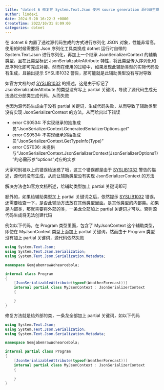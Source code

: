 ```yaml
---
title: "dotnet 6 修复在 System.Text.Json 使用 source generation 源代码生成提示 SYSLIB1032 错误"
author: lindexi
date: 2024-5-20 16:22:3 +0800
CreateTime: 2022/10/31 8:09:00
categories: dotnet
---
```


在 dotnet 6 内置了通过源代码生成的方式进行序列化 JSON 对象，性能非常高。使用的时候需要将 Json 序列化工具类换成 dotnet 运行时自带的 System.Text.Json 进行序列化，再加上一个继承 JsonSerializerContext 的辅助类型，且在此类型标记 JsonSerializableAttribute 特性，将此类型传入序列化和反序列化即可完成对接。然而在使用的过程中，如果发现此辅助类型的实际代码没有生成，且输出提示 SYSLIB1032 警告，那可能就是此辅助类型没有写对导致

<!--more-->


<!-- CreateTime:2022/10/31 8:09:00 -->

<!-- 发布 -->

如官方文档的对 [SYSLIB1032](https://learn.microsoft.com/en-us/dotnet/fundamentals/syslib-diagnostics/syslib1032) 的描述，这是由于标记了 JsonSerializableAttribute 的类型没有写上 partial 关键词，导致了源代码生成无法通过分部类生成代码，从而失败

也因为源代码生成由于没有 partial 关键词，生成代码失败，从而导致了辅助类型没有实现 JsonSerializerContext 的方法，从而给出以下错误


- error CS0534: 不实现继承的抽象成员“JsonSerializerContext.GeneratedSerializerOptions.get”
- error CS0534: 不实现继承的抽象成员“JsonSerializerContext.GetTypeInfo(Type)”
- error CS7036: 未提供与“JsonSerializerContext.JsonSerializerContext(JsonSerializerOptions?)”的必需形参“options”对应的实参

大家可别被以上的错误给迷惑了哦，这三个错误都是由于 [SYSLIB1032](https://learn.microsoft.com/en-us/dotnet/fundamentals/syslib-diagnostics/syslib1032) 警告的描述，源代码没有生成，从而让辅助类型没有实现 JsonSerializerContext 的方法

解决方法也如官方文档所述，给辅助类型加上 partial 关键词即可

额外的，如果给辅助类型加上 partial 关键词之后，依然提示 [SYSLIB1032](https://learn.microsoft.com/en-us/dotnet/fundamentals/syslib-diagnostics/syslib1032) 错误，还需要检查一下，是否此辅助方法放在其他类型里面。是其他类型的内部类。如果是内部类，那就需要将外部的类，一条龙全部加上 partial 关键词才可以。否则源代码生成将无法创建代码

例如以下代码，在 Program 类型里面，包含了 MyJsonContext 这个辅助类型，即使在 MyJsonContext 类型上面加上 partial 关键词，然而由于 Program 类型没有加上 partial 关键词，源代码依然失败

```csharp
using System.Text.Json;
using System.Text.Json.Serialization;
using System.Text.Json.Serialization.Metadata;

namespace GemjabemrawWohearcebola;

internal class Program
{
    [JsonSerializableAttribute(typeof(WeatherForecast))]
    internal partial class MyJsonContext : JsonSerializerContext
    {

    }
}
```

修复方法就是给外部的类，一条龙全部加上 partial 关键词，如以下代码

```csharp
using System.Text.Json;
using System.Text.Json.Serialization;
using System.Text.Json.Serialization.Metadata;

namespace GemjabemrawWohearcebola;

internal partial class Program
{
    [JsonSerializableAttribute(typeof(WeatherForecast))]
    internal partial class MyJsonContext : JsonSerializerContext
    {

    }
}
```
